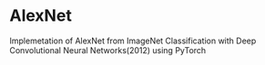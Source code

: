 # AlexNet
Implemetation of AlexNet from ImageNet Classification with Deep Convolutional Neural Networks(2012) using PyTorch
